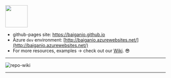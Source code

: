  <img width="70" src="https://raw.githubusercontent.com/BaiGanio/baiganio.github.io/common/Useful%20Things/Ganio.jpg" />
  
* github-pages site: <a href="https://baiganio.github.io" target="_blank">https://baiganio.github.io</a>
* Azure `dev` environment: [http://baiganio.azurewebsites.net/](http://baiganio.azurewebsites.net/)
* For more resources, examples -> check out our [Wiki](https://github.com/BaiGanio/baiganio.github.io/wiki). &#128526;
***
![repo-wiki](https://raw.githubusercontent.com/BaiGanio/baiganio.github.io/common/Useful%20Things/bg-wiki.png)

***
